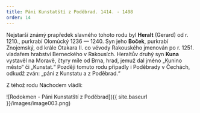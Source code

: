 ```yaml
---
title: Páni Kunstatští z Poděbrad. 1414. - 1498
order: 14
---
```

Nejstarší známý prapředek slavného tohoto rodu byl **Heralt** (Gerard) od r. 1210., purkrabí Olomúcký 1236 — 1240. Syn jeho **Boček**, purkrabí Znojemský, od krále Otakara II. co vévody Rakouského jmenován po r. 1251. vladařem hrabství Berneckého v Rakousích. Heraltův druhý syn **Kuna** vystavěl na Moravě, čtyry míle od Brna, hrad, jemuž dal jméno „Kunino město“ či „Kunstat.“ Později tomuto rodu připadly i Poděbrady v Čechách, odkudž zván: „páni z Kunstatu a z Poděbrad.“

Z téhož rodu Náchodem vládli:

![Rodokmen - Páni Kunstatští z Poděbrad]({{ site.baseurl }}/images/image003.png)

